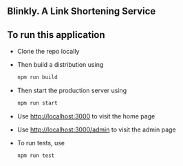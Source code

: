 ## Blinkly. A Link Shortening Service

## To run this application
- Clone the repo locally
- Then build a distribution using
  ```bash
  npm run build
  ```
- Then start the production server using
  ```bash
  npm run start
  ```
- Use [http://localhost:3000](http://localhost:3000) to visit the home page
- Use [http://localhost:3000/admin](http://localhost:3000/admin) to visit the admin page

- To run tests, use
  ```bash
  npm run test
  ```
